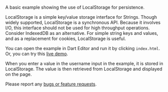A basic example showing the use of LocalStorage for persistence.

LocalStorage is a simple key/value storage interface for Strings.
Though widely supported, LocalStorage is a synchronous API. Because it involves
I/O, this interface should not be used for high throughput operations.
Consider IndexedDB as an alternative. For simple string keys and values, and as
a replacement for cookies, LocalStorage is useful.

You can open the example in Dart Editor and run it by clicking `index.html`.
Or, you can try this
[live demo](http://www.dartlang.org/samples/localstorage/).

When you enter a value in the username input in the example,
it is stored in LocalStorage.
The value is then retrieved from LocalStorage and displayed on the page.

Please report any [bugs or feature requests](http://dartbug.com/new).

